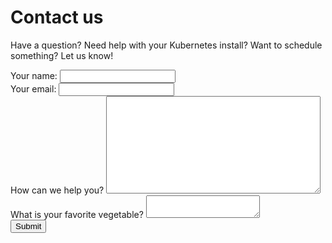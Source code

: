 # Contact us

Have a question?  Need help with your Kubernetes install?  Want to schedule something?  Let us know!

<form id="contactform" method="post">
  <div class="formelement forminline">
    <label for="name">Your name:</label>
    <input type="text" id="name" name="name">
  </div>
  <div class="formelement forminline">
    <label for="email">Your email:</label>
    <input type="email" id="email" name="email">
  </div>
  <div class="formelement">
    <label for="message">How can we help you?</label>
    <textarea id="message" cols="40" rows="10" name="message"></textarea>
  </div>
  <label class="vegetable">
    What is your favorite vegetable?
    <textarea name="vegetable"></textarea>
  </label>
  <div class="h-captcha formelement" data-sitekey="13f25422-b1d6-450a-8b6f-9238c7535ee9"></div>
  <script src="https://js.hcaptcha.com/1/api.js" async defer></script>
  <button type="submit" name="submitform">Submit</button>
  <div id="result"></div>
</form>

<script type="text/javascript" async defer>
   $(document).ready(function(){
    $("#contactform").submit(function(ev){
        ev.preventDefault();

        $.ajax({
          type: "post",
          url: "/send.php",
          data: $('#contactform').serialize(),
          dataType: "json",
          success: function(response) {
            if(response.success) {
              $('#result').html("Message successfully sent.  We'll be in touch soon!").hide().fadeIn(1500);
              $('button[name=submitform]').attr("disabled", true);
            } else {
              $('#result').html("<span class='error'>Error sending the message: " + response.message + "</span>").hide().fadeIn(1500);
            }
          },
          error: function(xhr, ajaxOptions, thrownError) {
              $('#result').html("<span class='error'>Unknown error sending the message" + "</span>").hide().fadeIn(1500);
          }
        });
    });
    });
</script>
